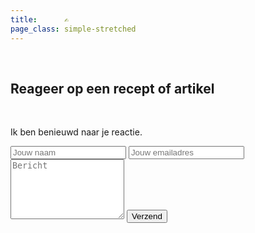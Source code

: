 ```yaml
---
title:      ✍️
page_class: simple-stretched
---
```


<br/>

## Reageer op een recept of artikel

<br/>

Ik ben benieuwd naar je reactie.

<div style="max-width:600px">
<form action="POGOFORM" method="POST">
<input type="text" class="form-control mb-2" id="name" name="name" placeholder="Jouw naam">
<input type="email" class="form-control mb-2" id="email" name="email" placeholder="Jouw emailadres">
<textarea name="message" id="message" rows="6" class="form-control mb-2" placeholder="Bericht"></textarea>
<button type="submit" value="send" class="btn btn-block btn-primary rounded">Verzend</button>
</form>
</div>

<!-- vim: set spell spl=nl: -->
